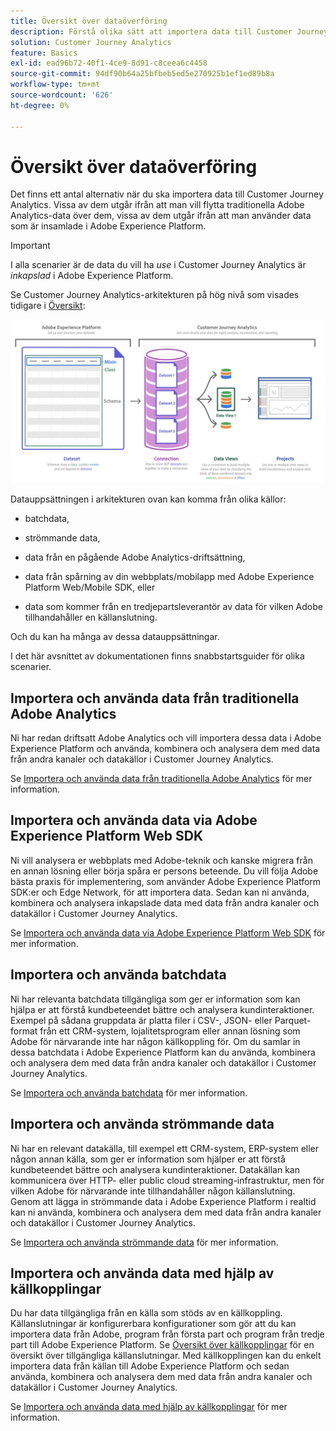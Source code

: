 ```yaml
---
title: Översikt över dataöverföring
description: Förstå olika sätt att importera data till Customer Journey Analytics
solution: Customer Journey Analytics
feature: Basics
exl-id: ead96b72-40f1-4ce9-8d91-c8ceea6c4458
source-git-commit: 94df90b64a25bfbeb5ed5e270925b1ef1ed89b8a
workflow-type: tm+mt
source-wordcount: '626'
ht-degree: 0%

---
```


# Översikt över dataöverföring

Det finns ett antal alternativ när du ska importera data till Customer Journey Analytics. Vissa av dem utgår ifrån att man vill flytta traditionella Adobe Analytics-data över dem, vissa av dem utgår ifrån att man använder data som är insamlade i Adobe Experience Platform.

>[!IMPORTANT]
>
>I alla scenarier är de data du vill ha _use_ i Customer Journey Analytics är _inkapslad_ i Adobe Experience Platform.


Se Customer Journey Analytics-arkitekturen på hög nivå som visades tidigare i [Översikt](https://experienceleague.adobe.com/docs/analytics-platform/using/cja-overview/cja-overview.html?lang=en):

![Customer Journey Analytics](./assets/cja-architecture.png)

Datauppsättningen i arkitekturen ovan kan komma från olika källor:

- batchdata,

- strömmande data,

- data från en pågående Adobe Analytics-driftsättning,

- data från spårning av din webbplats/mobilapp med Adobe Experience Platform Web/Mobile SDK, eller

- data som kommer från en tredjepartsleverantör av data för vilken Adobe tillhandahåller en källanslutning.

Och du kan ha många av dessa datauppsättningar.

I det här avsnittet av dokumentationen finns snabbstartsguider för olika scenarier.

## Importera och använda data från traditionella Adobe Analytics

Ni har redan driftsatt Adobe Analytics och vill importera dessa data i Adobe Experience Platform och använda, kombinera och analysera dem med data från andra kanaler och datakällor i Customer Journey Analytics.

Se [Importera och använda data från traditionella Adobe Analytics](./analytics.md) för mer information.

## Importera och använda data via Adobe Experience Platform Web SDK

Ni vill analysera er webbplats med Adobe-teknik och kanske migrera från en annan lösning eller börja spåra er persons beteende. Du vill följa Adobe bästa praxis för implementering, som använder Adobe Experience Platform SDK:er och Edge Network, för att importera data. Sedan kan ni använda, kombinera och analysera inkapslade data med data från andra kanaler och datakällor i Customer Journey Analytics.

Se [Importera och använda data via Adobe Experience Platform Web SDK](./aepwebsdk.md) för mer information.

## Importera och använda batchdata

Ni har relevanta batchdata tillgängliga som ger er information som kan hjälpa er att förstå kundbeteendet bättre och analysera kundinteraktioner. Exempel på sådana gruppdata är platta filer i CSV-, JSON- eller Parquet-format från ett CRM-system, lojalitetsprogram eller annan lösning som Adobe för närvarande inte har någon källkoppling för. Om du samlar in dessa batchdata i Adobe Experience Platform kan du använda, kombinera och analysera dem med data från andra kanaler och datakällor i Customer Journey Analytics.

Se [Importera och använda batchdata](./batch.md) för mer information.

## Importera och använda strömmande data

Ni har en relevant datakälla, till exempel ett CRM-system, ERP-system eller någon annan källa, som ger er information som hjälper er att förstå kundbeteendet bättre och analysera kundinteraktioner. Datakällan kan kommunicera över HTTP- eller public cloud streaming-infrastruktur, men för vilken Adobe för närvarande inte tillhandahåller någon källanslutning. Genom att lägga in strömmande data i Adobe Experience Platform i realtid kan ni använda, kombinera och analysera dem med data från andra kanaler och datakällor i Customer Journey Analytics.

Se [Importera och använda strömmande data](./streaming.md) för mer information.

## Importera och använda data med hjälp av källkopplingar

Du har data tillgängliga från en källa som stöds av en källkoppling. Källanslutningar är konfigurerbara konfigurationer som gör att du kan importera data från Adobe, program från första part och program från tredje part till Adobe Experience Platform. Se [Översikt över källkopplingar](https://experienceleague.adobe.com/docs/experience-platform/sources/home.html?lang=en) för en översikt över tillgängliga källanslutningar. Med källkopplingen kan du enkelt importera data från källan till Adobe Experience Platform och sedan använda, kombinera och analysera dem med data från andra kanaler och datakällor i Customer Journey Analytics.

Se [Importera och använda data med hjälp av källkopplingar](./sources.md) för mer information.

